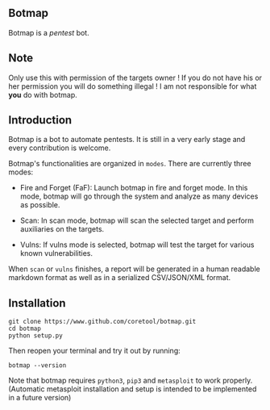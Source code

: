 ## Botmap ##
Botmap is a *pentest* bot.

## Note ##
Only use this with permission of the targets owner ! If you do not have his or her permission you will do something illegal ! I am not responsible for what **you**
do with botmap.

## Introduction ##
Botmap is a bot to automate pentests. It is still in a very early stage and every
contribution is welcome.

Botmap's functionalities are organized in `modes`. There are currently three modes:
- Fire and Forget (FaF): Launch botmap in fire and forget mode. In this mode, botmap will go through the system and analyze as many devices as possible.

- Scan: In scan mode, botmap will scan the selected target and perform auxiliaries on the targets.

- Vulns: If vulns mode is selected, botmap will test the target for various known vulnerabilities.

When `scan` or `vulns` finishes, a report will be generated in a human readable markdown format as well as in a serialized CSV/JSON/XML format.

## Installation ##

    git clone https://www.github.com/coretool/botmap.git
    cd botmap
    python setup.py

Then reopen your terminal and try it out by running:

    botmap --version

Note that botmap requires `python3`, `pip3` and `metasploit` to work properly.
(Automatic metasploit installation and setup is intended to be implemented in a future version)
